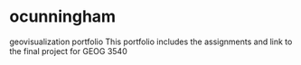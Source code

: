 # ocunningham
geovisualization portfolio
This portfolio includes the assignments and link to the final project for GEOG 3540
